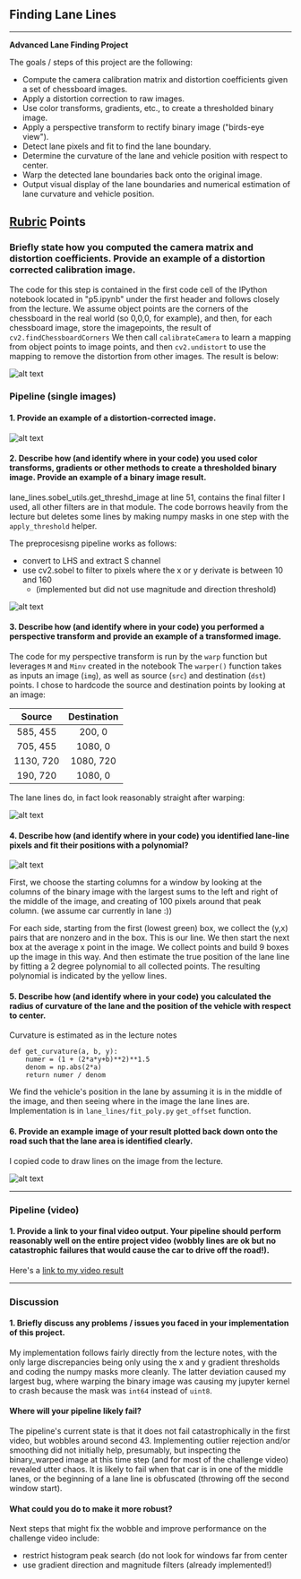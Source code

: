 ## Finding Lane Lines

---

**Advanced Lane Finding Project**

The goals / steps of this project are the following:

* Compute the camera calibration matrix and distortion coefficients given a set of chessboard images.
* Apply a distortion correction to raw images.
* Use color transforms, gradients, etc., to create a thresholded binary image.
* Apply a perspective transform to rectify binary image ("birds-eye view").
* Detect lane pixels and fit to find the lane boundary.
* Determine the curvature of the lane and vehicle position with respect to center.
* Warp the detected lane boundaries back onto the original image.
* Output visual display of the lane boundaries and numerical estimation of lane curvature and vehicle position.

[//]: # (Image References)

[image1]: ./examples/undistort_output.png "Undistorted"
[image2]: ./examples/undistort_output1.jpg "Undistorted Road"
[image3]: ./examples/binary_combo_example.jpg "Binary Example"
[image4]: ./examples/warped_straight_lines.jpg "Warp Example"
[image5]: ./examples/color_fit_lines.jpg "Fit Visual"
[image6]: ./examples/example_output.jpg "Output"
[video1]: ./project_video.mp4 "Video"

## [Rubric](https://review.udacity.com/#!/rubrics/571/view) Points

### Briefly state how you computed the camera matrix and distortion coefficients. Provide an example of a distortion corrected calibration image.

The code for this step is contained in the first code cell of the IPython notebook located in "p5.ipynb" under the first header and follows closely from the lecture. We assume object points are the corners of the chessboard in the real world (so 0,0,0, for example), and then, for each chessboard image, store the imagepoints, the result of `cv2.findChessboardCorners` We then call `calibrateCamera` to learn a mapping from object points to image points, and then `cv2.undistort` to use the mapping to remove the distortion from other images. The result is below:

![alt text][image1]

### Pipeline (single images)

#### 1. Provide an example of a distortion-corrected image.

![alt text][image2]

#### 2. Describe how (and identify where in your code) you used color transforms, gradients or other methods to create a thresholded binary image.  Provide an example of a binary image result.

lane_lines.sobel_utils.get_threshd_image at line 51, contains the final filter I used, all other filters are in that module. The code borrows heavily from the lecture but deletes some lines by making numpy masks in one step with the `apply_threshold` helper.


The preprocesisng pipeline works as follows:
  - convert to LHS and extract S channel
  - use cv2.sobel to filter to pixels where the x or y derivate is between 10 and 160
    - (implemented but did not use magnitude and direction threshold)

![alt text][image3]

#### 3. Describe how (and identify where in your code) you performed a perspective transform and provide an example of a transformed image.

The code for my perspective transform is run by the `warp` function but leverages `M` and `Minv` created in the notebook
The `warper()` function takes as inputs an image (`img`), as well as source (`src`) and destination (`dst`) points.  I chose to hardcode the source and destination points by looking at an image:

| Source        | Destination   |
|:-------------:|:-------------:|
| 585, 455      | 200, 0        |
| 705, 455      | 1080, 0       |
| 1130, 720     | 1080, 720     |
| 190, 720      | 1080, 0       |

The lane lines do, in fact look reasonably straight after warping:

![alt text][image4]

#### 4. Describe how (and identify where in your code) you identified lane-line pixels and fit their positions with a polynomial?

![alt text][image5]

First, we choose the starting columns for a window by looking at the columns of the binary image with the largest sums to the left and right of the middle of the image, and creating of 100 pixels around that peak column. (we assume car currently in lane :))

For each side,  starting from the first (lowest green) box,
we collect the (y,x) pairs that are nonzero and in the box. This is our line. We then start the next box at the average x point in the image.
We collect points and build 9 boxes up the image in this way. And then estimate the true position of the lane line by fitting a 2 degree polynomial to all collected points. The resulting polynomial is indicated by the yellow lines.


#### 5. Describe how (and identify where in your code) you calculated the radius of curvature of the lane and the position of the vehicle with respect to center.


Curvature is estimated as in the lecture notes
```{py}
def get_curvature(a, b, y):
    numer = (1 + (2*a*y+b)**2)**1.5
    denom = np.abs(2*a)
    return numer / denom
```

We find the vehicle's position in the lane by assuming it is in the middle of the image, and then seeing where in the image the lane lines are. Implementation is in `lane_lines/fit_poly.py` `get_offset` function.


#### 6. Provide an example image of your result plotted back down onto the road such that the lane area is identified clearly.

I copied code to draw lines on the image from the lecture.

![alt text][image6]

---

### Pipeline (video)

#### 1. Provide a link to your final video output.  Your pipeline should perform reasonably well on the entire project video (wobbly lines are ok but no catastrophic failures that would cause the car to drive off the road!).

Here's a [link to my video result](./my_project_video.mp4)

---

### Discussion

#### 1. Briefly discuss any problems / issues you faced in your implementation of this project.  

My implementation follows fairly directly from the lecture notes, with the only large discrepancies being only using the x and y gradient thresholds and coding the numpy masks more cleanly. The latter deviation caused my largest bug, where warping the binary image was causing my jupyter kernel to crash because the mask was `int64` instead of `uint8`.

#### Where will your pipeline likely fail?  

The pipeline's current state is that it does not fail catastrophically in the first video, but wobbles around second 43. Implementing outlier rejection and/or smoothing did not initially help, presumably, but inspecting the binary_warped image at this time step (and for most of the challenge video) revealed utter chaos. It is likely to fail when that car is in one of the middle lanes, or the beginning of a lane line is obfuscated (throwing off the second window start).

#### What could you do to make it more robust?
Next steps that might fix the wobble and improve performance on the challenge video include:
- restrict histogram peak search (do not look for windows far from center
- use gradient direction and magnitude filters (already implemented!)
